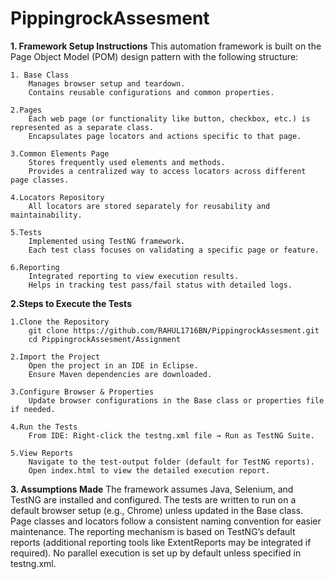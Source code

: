# PippingrockAssesment
**1. Framework Setup Instructions**
This automation framework is built on the Page Object Model (POM) design pattern with the following structure:

	1. Base Class
		Manages browser setup and teardown.
		Contains reusable configurations and common properties.

	2.Pages
		Each web page (or functionality like button, checkbox, etc.) is represented as a separate class.
		Encapsulates page locators and actions specific to that page.
	
	3.Common Elements Page
		Stores frequently used elements and methods.
		Provides a centralized way to access locators across different page classes.
	
	4.Locators Repository
		All locators are stored separately for reusability and maintainability.
	
	5.Tests
		Implemented using TestNG framework.
		Each test class focuses on validating a specific page or feature.
	
	6.Reporting
		Integrated reporting to view execution results.
		Helps in tracking test pass/fail status with detailed logs.
**2.Steps to Execute the Tests**

	1.Clone the Repository
		git clone https://github.com/RAHUL1716BN/PippingrockAssesment.git
		cd PippingrockAssesment/Assignment

	2.Import the Project
		Open the project in an IDE in Eclipse.
		Ensure Maven dependencies are downloaded.

	3.Configure Browser & Properties
		Update browser configurations in the Base class or properties file if needed.

	4.Run the Tests
		From IDE: Right-click the testng.xml file → Run as TestNG Suite.
	
 	5.View Reports
		Navigate to the test-output folder (default for TestNG reports).
		Open index.html to view the detailed execution report.

**3. Assumptions Made**
   The framework assumes Java, Selenium, and TestNG are installed and configured.
   The tests are written to run on a default browser setup (e.g., Chrome) unless updated in the Base class.
   Page classes and locators follow a consistent naming convention for easier maintenance.
   The reporting mechanism is based on TestNG’s default reports (additional reporting tools like ExtentReports may be integrated if required).
   No parallel execution is set up by default unless specified in testng.xml.

	
